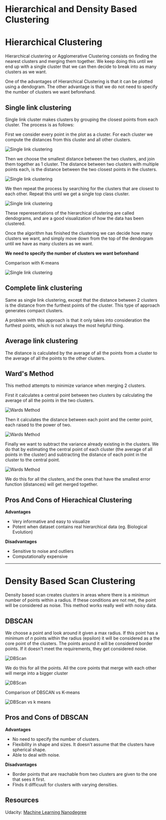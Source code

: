  # **Hierarchical and Density Based Clustering**

 # **Hierarchical Clustering**

 Hierarchical clustering or Agglomerative Clustering consists on finding the nearest clusters and merging them together. We keep doing this until we end up with a single cluster that we can then decide to break into as many clusters as we want.

 One of the advantages of Hierarchical Clustering is that it can be plotted using a dendogram. The other advantage is that we do not need to specify the number of clusters we want beforehand.

 ## **Single link clustering**

 Single link cluster makes clusters by grouping the closest points from each cluster. The process is as follows:

 First we consider every point in the plot as a cluster. For each cluster we compute the distances from this cluster and all other clusters.

![Single link clustering](/images/single_link_clustering_ex_1.png)

 Then we choose the smallest distance between the two clusters, and join them together as 1 cluster. The distance between two clusters with multiple points each, is the distance between the two closest points in the clusters.

 ![Single link clustering](/images/single_link_clustering_ex_2.png)

 We then repeat the process by searching for the clusters that are closest to each other. Repeat this until we get a single top class cluster.

  ![Single link clustering](/images/single_link_clustering_ex_3.png)

  These reperesentations of the hierarchical clustering are called dendograms, and are a good visualization of how the data has been clustered. 

  Once the algorithm has finished the clustering we can decide how many clusters we want, and simply move down from the top of the dendogram until we have as many clusters as we want.

  **We need to specify the number of clusters we want beforehand**

  Comparison with K-means

  ![Single link clustering](/images/single_link_vs_kmeans.png)



  ## **Complete link clustering**

Same as single link clustering, except that the distance between 2 clusters is the distance from the furthest points of the cluster. This type of approach generates compact clusters.

A problem with this approach is that it only takes into consideration the furthest points, which is not always the most helpful thing.

## **Average link clustering**

The distance is calculated by the average of all the points from a cluster to the average of all the points to the other clusters.

## **Ward's Method**

This method attempts to minimize variance when merging 2 clusters.

First it calculates a central point between two clusters by calculating the average of all the points in the two clusters.

![Wards Method](/images/wards_method_ex_1.png)

Then it calculates the distance between each point and the center point, each raised to the power of two.

![Wards Method](/images/wards_method_ex_2.png)

Finally we want to subtract the variance already existing in the clusters. We do that by estimating the central point of each cluster (the average of all points in the cluster) and subtracting the distance of each point in the cluster to the central point. 

![Wards Method](/images/wards_method_ex_3.png)

We do this for all the clusters, and the ones that have the smallest error function (distances) will get merged together.


## **Pros And Cons of Hierachical Clustering**

**Advantages**

* Very informative and easy to visualize
* Potent when dataset contains real hierarchical data (eg. Biological Evolution)

**Disadvantages**

* Sensitive to noise and outliers
* Computationally expensive

***

# **Density Based Scan Clustering**

Density based scan creates clusters in areas where there is a minimun number of points within a radius. If these conditions are not met, the point will be considered as noise. This method works really well with noisy data.

## **DBSCAN**

We choose a point and look around it given a max radius. If this point has a minimum of *n* points within the radius (epsilon) it will be considered as a the core point of the clusters. The points around it will be considered border points. If it doesn't meet the requirements, they get considered noise.

![DBScan](/images/dbscan_ex_1.png)

We do this for all the points. All the core points that merge with each other will merge into a bigger cluster

![DBScan](/images/dbscan_ex_2.png)

Comparison of DBSCAN vs K-means

![DBScan vs k means](/images/dbscan_vs_kmeans.png)

## **Pros and Cons of DBSCAN**

**Advantages**
* No need to specify the number of clusters.
* Flexibility in shape and sizes. It doesn't assume that the clusters have spherical shape.
* Able to deal with noise.

**Disadvantages**
* Border points that are reachable from two clusters are given to the one that sees it first.
* FInds it difficuult for clusters with varying densities.





 ## **Resources**
 Udacity: [Machine Learning Nanodegree](https://www.udacity.com/course/machine-learning-engineer-nanodegree--nd009t)


